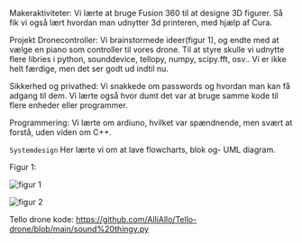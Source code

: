 Makeraktiviteter:
Vi lærte at bruge Fusion 360 til at designe 3D figurer. Så fik vi også lært hvordan man udnytter 3d printeren, med hjælp af Cura. 

Projekt Dronecontroller:
Vi brainstormede ideer(figur 1), og endte med at vælge en piano som controller til vores drone. Til at styre skulle vi udnytte flere libries i python, sounddevice, tellopy, numpy, scipy.fft, osv.. Vi er ikke helt færdige, men det ser godt ud indtil nu. 

Sikkerhed og privathed:
Vi snakkede om passwords og hvordan man kan få adgang til dem. Vi lærte også hvor dumt det var at bruge samme kode til flere enheder eller programmer. 

Programmering:
Vi lærte om ardiuno, hvilket var spændnende, men svært at forstå, uden viden om C++.


`Systemdesign`
Her lærte vi om at lave flowcharts, blok og- UML diagram. 


Figur 1:


![figur 1](https://cdn.discordapp.com/attachments/795551757634633759/798138463656345600/unknown.png)


![figur 2](https://cdn.discordapp.com/attachments/795551757634633759/798138856712830976/unknown.png)

Tello drone kode:
https://github.com/AlliAllo/Tello-drone/blob/main/sound%20thingy.py
